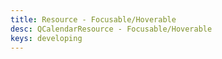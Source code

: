 ```yaml
---
title: Resource - Focusable/Hoverable
desc: QCalendarResource - Focusable/Hoverable
keys: developing
---
```


<example-viewer
  title="Focusable/Hoverable"
  file="ResourceFocusableHoverable"
  codepen-title="QCalendarResource"
/>
